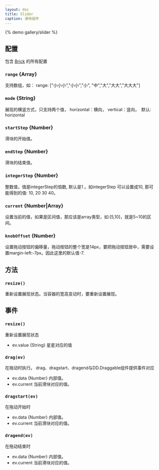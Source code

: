 ```yaml
---
layout: doc
title: Slider
caption: 滑块组件
---
```


{% demo gallery/slider %}

## 配置

包含 [Brick](/brix/core/brick) 的所有配置

### `range` {Array}

支持数组，如： range: ["小小小","小小","小", "中","大","大大","大大大"]

### `mode` {String}

展现的横竖方式，只支持两个值， horizontal：横向， vertical：竖向，　默认: horizontal

### `startStep` {Number}

滑块的开始值。

### `endStep` {Number}

滑块的结束值。

### `integerStep` {Number}

整数值，值是integerStep的倍数, 默认是1 。如integerStep 可以设置成10, 那可能得到的值: 10, 20 30 40。

### `current` {Number|Array}

设置当前的值，如果是区间值，那应该是array类型，如:[5,10]，就是5~10的区间。

### `knobOffset` {Number}

设置拖动按钮的偏移量，拖动按钮的整个宽是14px，要把拖动按钮居中，需要设置margin-left:-7px。因此这里的默认值-7.


## 方法

### `resize()`

重新设置展现状态。当容器的宽高变动时，要重新设置展现。


## 事件

### `resize()`

重新设置展现状态

* ev.value {String} 星星对应的值

### `drag(ev)`

在拖动时执行。  drag、dragstart、dragend与DD.Draggable组件提供事件对应

* ev.data {Number} 内部值。
* ev.current 当前滑块对应的值。

### `dragstart(ev)`

在拖动开始时

* ev.data {Number} 内部值。
* ev.current 当前滑块对应的值。

### `dragend(ev)`

在拖动结束时

* ev.data {Number} 内部值。
* ev.current 当前滑块对应的值。

